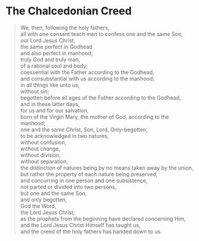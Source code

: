 # The Chalcedonian Creed

>We, then, following the holy fathers,  
>all with one consent teach men to confess one and the same Son,  
>our Lord Jesus Christ,  
>the same perfect in Godhead  
>and also perfect in manhood;  
>truly God and truly man,  
>of a rational soul and body;  
>coessential with the Father according to the Godhead,  
>and consubstantial with us according to the manhood;  
>in all things like unto us,  
>without sin;  
>begotten before all ages of the Father according to the Godhead,  
>and in these latter days,  
>for us and for our salvation,  
>born of the Virgin Mary, the mother of God, according to the manhood;  
>one and the same Christ, Son, Lord,
>Only-begotten,  
>to be acknowledged in two natures,  
>without confusion,  
>without change,  
>without division,  
>without separation;  
>the distinction of natures being by no means taken away by the union,  
>but rather the property of each nature being preserved,  
>and concurring in one person and one subsistence,  
>not parted or divided into two persons,  
>but one and the same Son,  
>and only begotten,  
>God the Word,  
>the Lord Jesus Christ;  
>as the prophets from the beginning have declared concerning Him,  
>and the Lord Jesus Christ Himself has taught us,  
>and the creed of the holy fathers has handed down to us.
